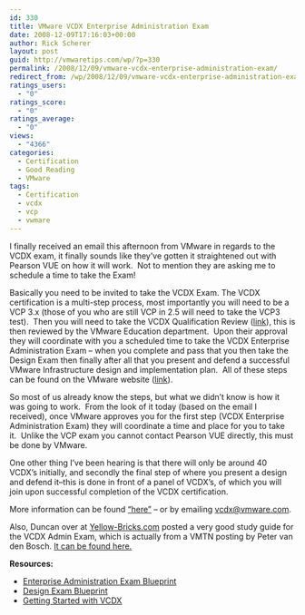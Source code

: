 ```yaml
---
id: 330
title: VMware VCDX Enterprise Administration Exam
date: 2008-12-09T17:16:03+00:00
author: Rick Scherer
layout: post
guid: http://vmwaretips.com/wp/?p=330
permalink: /2008/12/09/vmware-vcdx-enterprise-administration-exam/
redirect_from: /wp/2008/12/09/vmware-vcdx-enterprise-administration-exam/
ratings_users:
  - "0"
ratings_score:
  - "0"
ratings_average:
  - "0"
views:
  - "4366"
categories:
  - Certification
  - Good Reading
  - VMware
tags:
  - Certification
  - vcdx
  - vcp
  - vwmare
---
```

I finally received an email this afternoon from VMware in regards to the VCDX exam, it finally sounds like they&#8217;ve gotten it straightened out with Pearson VUE on how it will work.  Not to mention they are asking me to schedule a time to take the Exam!



Basically you need to be invited to take the VCDX Exam. The VCDX certification is a multi-step process, most importantly you will need to be a VCP 3.x (those of you who are still VCP in 2.5 will need to take the VCP3 test).  Then you will need to take the VCDX Qualification Review (<a href="http://mylearn.vmware.com/mgrSurvey/feedback.cfm?survey=4583&poll=0&mL_method=overview&senderURL=none&senderDesc=none&ui=Full&user=0" target="_blank">link</a>), this is then reviewed by the VMware Education department.  Upon their approval they will coordinate with you a scheduled time to take the VCDX Enterprise Administration Exam &#8211; when you complete and pass that you then take the Design Exam then finally after all that you present and defend a successful VMware Infrastructure design and implementation plan.  All of these steps can be found on the VMware website (<a href="http://mylearn1.vmware.com/portals/certification//" target="_blank">link</a>).

So most of us already know the steps, but what we didn&#8217;t know is how it was going to work.  From the look of it today (based on the email I received), once VMware approves you for the first step (VCDX Enterprise Administration Exam) they will coordinate a time and place for you to take it.  Unlike the VCP exam you cannot contact Pearson VUE directly, this must be done by VMware.

One other thing I&#8217;ve been hearing is that there will only be around 40 VCDX&#8217;s initially, and secondly the final step of where you present a design and defend it&#8211;this is done in front of a panel of VCDX&#8217;s, of which you will join upon successful completion of the VCDX certification.

More information can be found <a href="http://mylearn.vmware.com/portals/certification/faqs.cfm?ui=www#1871" target="_blank">&#8220;here&#8221;</a> &#8211; or by emailing vcdx@vmware.com.

Also, Duncan over at <a href="http://www.yellow-bricks.com/2008/12/09/study-guide-for-vcdx-enterprise-exam-35/" target="_blank">Yellow-Bricks.com</a> posted a very good study guide for the VCDX Admin Exam, which is actually from a VMTN posting by Peter van den Bosch. <a href="http://communities.vmware.com/servlet/JiveServlet/download/1118727-16763/VMware%20Enterprise%20Administration%20Exam%20study%20guide%203.pdf" target="_blank">It can be found here.</a>

**Resources:**

<ul class="c">
  <li>
    <a href="http://mylearn1.vmware.com/lcms/mL_faq/2206/EnterpriseBlueprint3.52.pdf" target="_blank">Enterprise Administration Exam Blueprint</a>
  </li>
  <li>
    <a href="http://mylearn1.vmware.com/lcms/mL_faq/2256/DesignExamBlueprint.pdf" target="_blank">Design Exam Blueprint</a>
  </li>
  <li>
    <a href="http://mylearn.vmware.com/feedback.cfm?survey=4583" target="_blank">Getting Started with VCDX</a>
  </li>
</ul>
